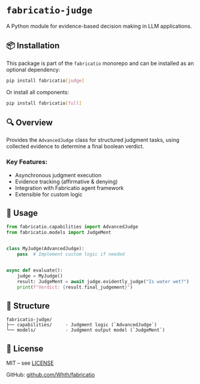# `fabricatio-judge`

A Python module for evidence-based decision making in LLM applications.

## 📦 Installation

This package is part of the `fabricatio` monorepo and can be installed as an optional dependency:

```bash
pip install fabricatio[judge]
```

Or install all components:

```bash
pip install fabricatio[full]
```

## 🔍 Overview

Provides the `AdvancedJudge` class for structured judgment tasks, using collected evidence to determine a final boolean
verdict.

### Key Features:

- Asynchronous judgment execution
- Evidence tracking (affirmative & denying)
- Integration with Fabricatio agent framework
- Extensible for custom logic

## 🧩 Usage

```python
from fabricatio.capabilities import AdvancedJudge
from fabricatio.models import JudgeMent


class MyJudge(AdvancedJudge):
    pass  # Implement custom logic if needed


async def evaluate():
    judge = MyJudge()
    result: JudgeMent = await judge.evidently_judge("Is water wet?")
    print(f"Verdict: {result.final_judgement}")
```

## 📁 Structure

```
fabricatio-judge/
├── capabilities/     - Judgment logic (`AdvancedJudge`)
└── models/           - Judgment output model (`JudgeMent`)
```

## 📄 License

MIT – see [LICENSE](LICENSE)

GitHub: [github.com/Whth/fabricatio](https://github.com/Whth/fabricatio)

